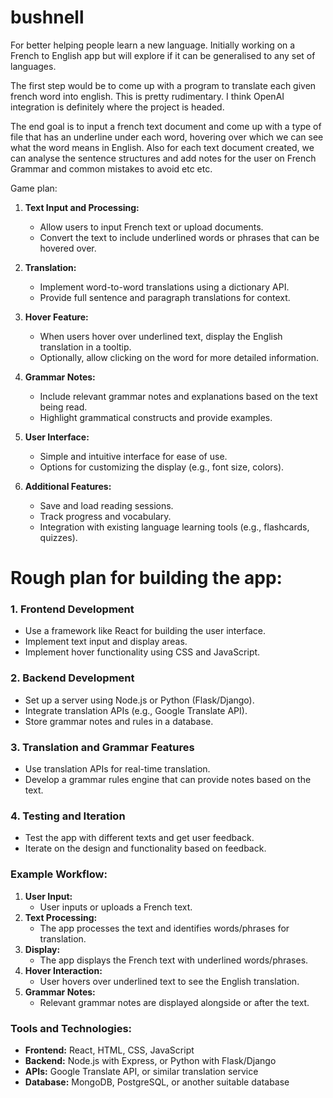 # bushnell
For better helping people learn a new language. Initially working on a French to English app but will explore if it can be generalised to any set of languages.

The first step would be to come up with a program to translate each given french word into english. This is pretty rudimentary. I think OpenAI integration is definitely where the project is headed.

The end goal is to input a french text document and come up with a type of file that has an underline under each word, hovering over which we can see what the word means in English. Also for each text document created, we can analyse the sentence structures and add notes for the user on French Grammar and common mistakes to avoid etc etc.

Game plan:

1. **Text Input and Processing:**
   - Allow users to input French text or upload documents.
   - Convert the text to include underlined words or phrases that can be hovered over.

2. **Translation:**
   - Implement word-to-word translations using a dictionary API.
   - Provide full sentence and paragraph translations for context.

3. **Hover Feature:**
   - When users hover over underlined text, display the English translation in a tooltip.
   - Optionally, allow clicking on the word for more detailed information.

4. **Grammar Notes:**
   - Include relevant grammar notes and explanations based on the text being read.
   - Highlight grammatical constructs and provide examples.

5. **User Interface:**
   - Simple and intuitive interface for ease of use.
   - Options for customizing the display (e.g., font size, colors).

6. **Additional Features:**
   - Save and load reading sessions.
   - Track progress and vocabulary.
   - Integration with existing language learning tools (e.g., flashcards, quizzes).

# Rough plan for building the app:

### 1. Frontend Development
- Use a framework like React for building the user interface.
- Implement text input and display areas.
- Implement hover functionality using CSS and JavaScript.

### 2. Backend Development
- Set up a server using Node.js or Python (Flask/Django).
- Integrate translation APIs (e.g., Google Translate API).
- Store grammar notes and rules in a database.

### 3. Translation and Grammar Features
- Use translation APIs for real-time translation.
- Develop a grammar rules engine that can provide notes based on the text.

### 4. Testing and Iteration
- Test the app with different texts and get user feedback.
- Iterate on the design and functionality based on feedback.

### Example Workflow:

1. **User Input:**
   - User inputs or uploads a French text.
2. **Text Processing:**
   - The app processes the text and identifies words/phrases for translation.
3. **Display:**
   - The app displays the French text with underlined words/phrases.
4. **Hover Interaction:**
   - User hovers over underlined text to see the English translation.
5. **Grammar Notes:**
   - Relevant grammar notes are displayed alongside or after the text.

### Tools and Technologies:

- **Frontend:** React, HTML, CSS, JavaScript
- **Backend:** Node.js with Express, or Python with Flask/Django
- **APIs:** Google Translate API, or similar translation service
- **Database:** MongoDB, PostgreSQL, or another suitable database

